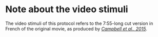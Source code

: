 # Note about the video stimuli

The video stimuli of this protocol refers to the 7:55-long cut version in French of the original movie, as produced by [*Campbell et al., 2015*](https://doi.org/10.1016/j.neurobiolaging.2015.07.028).

